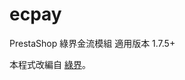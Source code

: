 # ecpay
PrestaShop 綠界金流模組 適用版本 1.7.5+ 

本程式改編自 [綠界](https://github.com/ECPay/PrestaShop_PHP/releases)。
